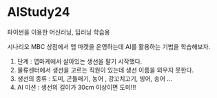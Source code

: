 # AIStudy24
파이썬을 이용한 머신러닝, 딥러닝 학습용

시나리오
MBC 상점에서 앱 마켓을 운영하는데 AI를 활용하는 기법을 학습해보자.

1. 단계 : 앱마케에서 살아있는 생선을 팔기 시작했다.
2. 물류센터에서 생선을 고르는 직원이 있는데 생선 이름을 외우지 못한다.
3. 생선의 종류 : 도미, 곤들매기, 농어 , 강꼬치고기, 빙어, 송어 ...
4. AI 미션 : 생선의 길이가 30cm 이상이면 도미!!!
